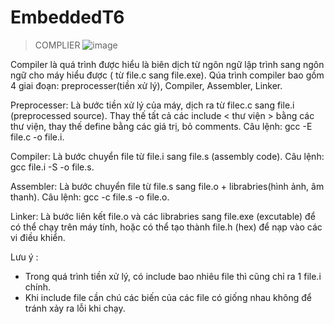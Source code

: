 # EmbeddedT6
> COMPLIER
![image](https://github.com/ducduy0712/EmbeddedT6/assets/136168376/d03da076-4778-42dc-a42d-9f2a76c4be35)

Compiler là quá trình được hiểu là biên dịch từ ngôn ngữ lập trình sang ngôn ngữ cho máy hiểu được ( từ file.c sang file.exe).
Qúa trình compiler bao gồm 4 giai đoạn: preprocesser(tiền xử lý), Compiler, Assembler, Linker.

Preprocesser: Là bước tiền xử lý của máy, dịch ra từ filec.c sang file.i (preprocessed source). Thay thế tất cả các include < thư viện > bằng các thư viện,
thay thế define bằng các giá trị, bỏ comments. Câu lệnh: gcc -E file.c -o file.i.

Compiler: Là bước chuyển file từ file.i sang file.s (assembly code). Câu lệnh: gcc  file.i -S -o file.s.

Assembler: Là bước chuyển file từ file.s sang file.o + librabries(hình ảnh, âm thanh). Câu lệnh: gcc -c file.s -o file.o.

Linker: Là bước liên kết  file.o và các librabries  sang file.exe (excutable) để có thể chạy trên máy tính, hoặc có thể tạo thành file.h (hex) để nạp vào các vi điều khiển.

Lưu ý : 
+ Trong quá trình tiền xử lý, có include bao nhiêu file thì cũng chỉ ra 1 file.i chính.
+ Khi include file cần chú các biến của các file có giống nhau không để tránh xảy ra lỗi khi chạy.
